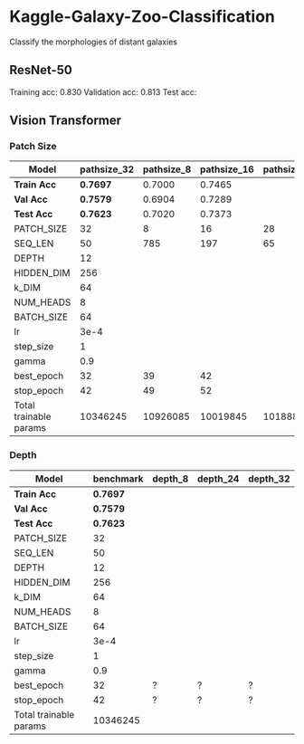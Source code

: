 # Kaggle-Galaxy-Zoo-Classification
Classify the morphologies of distant galaxies


## ResNet-50

Training acc: 0.830
Validation acc: 0.813
Test acc: 






## Vision Transformer

### Patch Size

| Model | pathsize_32 | pathsize_8 | pathsize_16 | pathsize_28 | pathsize_56 |
| ----------- | ----------- | ----------- | ----------- | ----------- | ----------- |
| **Train Acc** | **0.7697** | 0.7000 | 0.7465 | | 0.7494 |
| **Val Acc** | **0.7579** | 0.6904 | 0.7289 | | 0.7387 |
| **Test Acc** | **0.7623** | 0.7020 | 0.7373 | | 0.7408 |
| PATCH_SIZE | 32 | 8 | 16 | 28 | 56 |
| SEQ_LEN | 50 | 785 | 197 | 65 | 17 |
| DEPTH | 12 | | | | |
| HIDDEN_DIM | 256 | | | | |
| k_DIM | 64 | | | | |
| NUM_HEADS | 8 | | | | |
| BATCH_SIZE | 64 | | | | |
| lr | 3e-4 | | | | |
| step_size | 1 | | | | |
| gamma | 0.9 | | | | |
| best_epoch | 32 | 39 | 42 | | 39 |
| stop_epoch | 42 | 49 | 52 | | 49 |
| Total trainable params | 10346245 | 10926085 | 10019845 | 10188805 | 11909125 |


### Depth

| Model | benchmark | depth_8 | depth_24 | depth_32 |
| ----------- | ----------- | ----------- | ----------- | ----------- |
| **Train Acc** | **0.7697** |  |  |  |
| **Val Acc** | **0.7579** |  |  |  |
| **Test Acc** | **0.7623** |  |  |
| PATCH_SIZE | 32 |  |  |  |
| SEQ_LEN | 50 |  |  |  |
| DEPTH | 12 | | | |
| HIDDEN_DIM | 256 | | | |
| k_DIM | 64 | | | |
| NUM_HEADS | 8 | | | |
| BATCH_SIZE | 64 | | | |
| lr | 3e-4 | | | |
| step_size | 1 | | | |
| gamma | 0.9 | | | |
| best_epoch | 32 | ? | ? | ? |
| stop_epoch | 42 | ? | ? | ? |
| Total trainable params | 10346245 |  |  |  |
